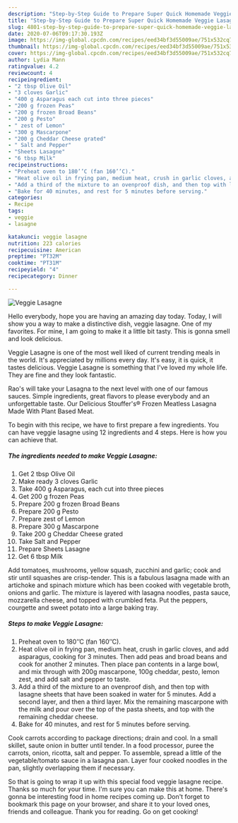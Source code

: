 ```yaml
---
description: "Step-by-Step Guide to Prepare Super Quick Homemade Veggie Lasagne"
title: "Step-by-Step Guide to Prepare Super Quick Homemade Veggie Lasagne"
slug: 4801-step-by-step-guide-to-prepare-super-quick-homemade-veggie-lasagne
date: 2020-07-06T09:17:30.193Z
image: https://img-global.cpcdn.com/recipes/eed34bf3d55009ae/751x532cq70/veggie-lasagne-recipe-main-photo.jpg
thumbnail: https://img-global.cpcdn.com/recipes/eed34bf3d55009ae/751x532cq70/veggie-lasagne-recipe-main-photo.jpg
cover: https://img-global.cpcdn.com/recipes/eed34bf3d55009ae/751x532cq70/veggie-lasagne-recipe-main-photo.jpg
author: Lydia Mann
ratingvalue: 4.2
reviewcount: 4
recipeingredient:
- "2 tbsp Olive Oil"
- "3 cloves Garlic"
- "400 g Asparagus each cut into three pieces"
- "200 g frozen Peas"
- "200 g frozen Broad Beans"
- "200 g Pesto"
- " zest of Lemon"
- "300 g Mascarpone"
- "200 g Cheddar Cheese grated"
- " Salt and Pepper"
- "Sheets Lasagne"
- "6 tbsp Milk"
recipeinstructions:
- "Preheat oven to 180’’C (fan 160’’C)."
- "Heat olive oil in frying pan, medium heat, crush in garlic cloves, and add asparagus, cooking for 3 minutes. Then add peas and broad beans and cook for another 2 minutes. Then place pan contents in a large bowl, and mix through with 200g mascarpone, 100g cheddar, pesto, lemon zest, and add salt and pepper to taste."
- "Add a third of the mixture to an ovenproof dish, and then top with lasagne sheets that have been soaked in water for 5 minutes. Add a second layer, and then a third layer. Mix the remaining mascarpone with the milk and pour over the top of the pasta sheets, and top with the remaining cheddar cheese."
- "Bake for 40 minutes, and rest for 5 minutes before serving."
categories:
- Recipe
tags:
- veggie
- lasagne

katakunci: veggie lasagne 
nutrition: 223 calories
recipecuisine: American
preptime: "PT32M"
cooktime: "PT31M"
recipeyield: "4"
recipecategory: Dinner

---
```



![Veggie Lasagne](https://img-global.cpcdn.com/recipes/eed34bf3d55009ae/751x532cq70/veggie-lasagne-recipe-main-photo.jpg)

Hello everybody, hope you are having an amazing day today. Today, I will show you a way to make a distinctive dish, veggie lasagne. One of my favorites. For mine, I am going to make it a little bit tasty. This is gonna smell and look delicious.

Veggie Lasagne is one of the most well liked of current trending meals in the world. It's appreciated by millions every day. It's easy, it is quick, it tastes delicious. Veggie Lasagne is something that I've loved my whole life. They are fine and they look fantastic.

Rao&#39;s will take your Lasagna to the next level with one of our famous sauces. Simple ingredients, great flavors to please everybody and an unforgettable taste. Our Delicious Stouffer&#39;s® Frozen Meatless Lasagna Made With Plant Based Meat.


To begin with this recipe, we have to first prepare a few ingredients. You can have veggie lasagne using 12 ingredients and 4 steps. Here is how you can achieve that.

<!--inarticleads1-->

##### The ingredients needed to make Veggie Lasagne:

1. Get 2 tbsp Olive Oil
1. Make ready 3 cloves Garlic
1. Take 400 g Asparagus, each cut into three pieces
1. Get 200 g frozen Peas
1. Prepare 200 g frozen Broad Beans
1. Prepare 200 g Pesto
1. Prepare  zest of Lemon
1. Prepare 300 g Mascarpone
1. Take 200 g Cheddar Cheese grated
1. Take  Salt and Pepper
1. Prepare Sheets Lasagne
1. Get 6 tbsp Milk


Add tomatoes, mushrooms, yellow squash, zucchini and garlic; cook and stir until squashes are crisp-tender. This is a fabulous lasagna made with an artichoke and spinach mixture which has been cooked with vegetable broth, onions and garlic. The mixture is layered with lasagna noodles, pasta sauce, mozzarella cheese, and topped with crumbled feta. Put the peppers, courgette and sweet potato into a large baking tray. 

<!--inarticleads2-->

##### Steps to make Veggie Lasagne:

1. Preheat oven to 180’’C (fan 160’’C).
1. Heat olive oil in frying pan, medium heat, crush in garlic cloves, and add asparagus, cooking for 3 minutes. Then add peas and broad beans and cook for another 2 minutes. Then place pan contents in a large bowl, and mix through with 200g mascarpone, 100g cheddar, pesto, lemon zest, and add salt and pepper to taste.
1. Add a third of the mixture to an ovenproof dish, and then top with lasagne sheets that have been soaked in water for 5 minutes. Add a second layer, and then a third layer. Mix the remaining mascarpone with the milk and pour over the top of the pasta sheets, and top with the remaining cheddar cheese.
1. Bake for 40 minutes, and rest for 5 minutes before serving.


Cook carrots according to package directions; drain and cool. In a small skillet, saute onion in butter until tender. In a food processor, puree the carrots, onion, ricotta, salt and pepper. To assemble, spread a little of the vegetable/tomato sauce in a lasagna pan. Layer four cooked noodles in the pan, slightly overlapping them if necessary. 

So that is going to wrap it up with this special food veggie lasagne recipe. Thanks so much for your time. I'm sure you can make this at home. There's gonna be interesting food in home recipes coming up. Don't forget to bookmark this page on your browser, and share it to your loved ones, friends and colleague. Thank you for reading. Go on get cooking!
